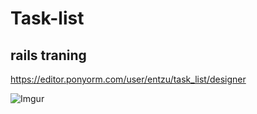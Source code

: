 # Task-list

## rails traning

https://editor.ponyorm.com/user/entzu/task_list/designer

![Imgur](https://i.imgur.com/fKVtfsd.jpg)
